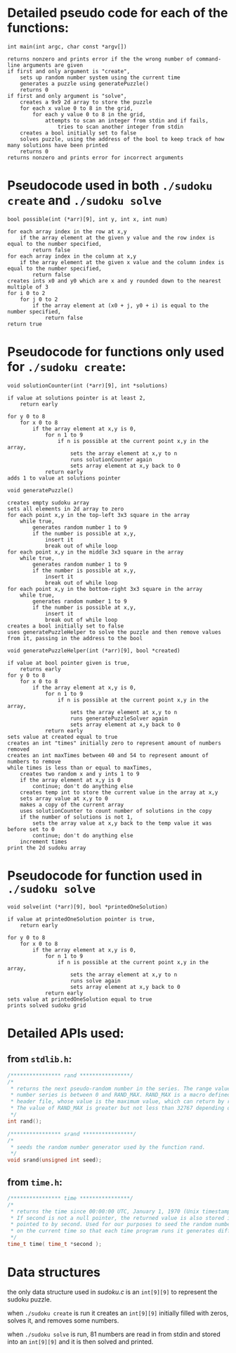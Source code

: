 # Detailed pseudo code for each of the functions:

`int main(int argc, char const *argv[])`
```
returns nonzero and prints error if the the wrong number of command-line arguments are given
if first and only argument is "create",
    sets up random number system using the current time
    generates a puzzle using generatePuzzle()
    returns 0
if first and only argument is "solve",
    creates a 9x9 2d array to store the puzzle
    for each x value 0 to 8 in the grid,
        for each y value 0 to 8 in the grid,
            attempts to scan an integer from stdin and if fails,
                tries to scan another integer from stdin
    creates a bool initially set to false
    solves puzzle, using the address of the bool to keep track of how many solutions have been printed
    returns 0
returns nonzero and prints error for incorrect arguments
```

# Pseudocode used in both `./sudoku create` and `./sudoku solve`

`bool possible(int (*arr)[9], int y, int x, int num)`
```
for each array index in the row at x,y
    if the array element at the given y value and the row index is equal to the number specified,
        return false
for each array index in the column at x,y
    if the array element at the given x value and the column index is equal to the number specified,
        return false
creates ints x0 and y0 which are x and y rounded down to the nearest multiple of 3
for i 0 to 2
    for j 0 to 2
        if the array element at (x0 + j, y0 + i) is equal to the number specified,
            return false
return true
```

# Pseudocode for functions only used for `./sudoku create`:

`void solutionCounter(int (*arr)[9], int *solutions)`
```
if value at solutions pointer is at least 2,
    return early

for y 0 to 8
    for x 0 to 8
        if the array element at x,y is 0,
            for n 1 to 9
                if n is possible at the current point x,y in the array,
                    sets the array element at x,y to n
                    runs solutionCounter again
                    sets array element at x,y back to 0
            return early
adds 1 to value at solutions pointer
```

`void generatePuzzle()`
```
creates empty sudoku array
sets all elements in 2d array to zero
for each point x,y in the top-left 3x3 square in the array
    while true,
        generates random number 1 to 9
        if the number is possible at x,y,
            insert it
            break out of while loop
for each point x,y in the middle 3x3 square in the array
    while true,
        generates random number 1 to 9
        if the number is possible at x,y,
            insert it
            break out of while loop
for each point x,y in the bottom-right 3x3 square in the array
    while true,
        generates random number 1 to 9
        if the number is possible at x,y,
            insert it
            break out of while loop
creates a bool initially set to false
uses generatePuzzleHelper to solve the puzzle and then remove values from it, passing in the address to the bool
```

`void generatePuzzleHelper(int (*arr)[9], bool *created)`
```
if value at bool pointer given is true,
    returns early
for y 0 to 8
    for x 0 to 8
        if the array element at x,y is 0,
            for n 1 to 9
                if n is possible at the current point x,y in the array,
                    sets the array element at x,y to n
                    runs generatePuzzleSolver again
                    sets array element at x,y back to 0
            return early
sets value at created equal to true
creates an int "times" initially zero to represent amount of numbers removed
creates an int maxTimes between 40 and 54 to represent amount of numbers to remove
while times is less than or equal to maxTimes,
    creates two random x and y ints 1 to 9
    if the array element at x,y is 0
        continue; don't do anything else
    creates temp int to store the current value in the array at x,y
    sets array value at x,y to 0
    makes a copy of the current array
    uses solutionCounter to count number of solutions in the copy
    if the number of solutions is not 1,
        sets the array value at x,y back to the temp value it was before set to 0
        continue; don't do anything else
    increment times
print the 2d sudoku array
```

# Pseudocode for function used in `./sudoku solve`

`void solve(int (*arr)[9], bool *printedOneSolution)`
```
if value at printedOneSolution pointer is true,
    return early

for y 0 to 8
    for x 0 to 8
        if the array element at x,y is 0,
            for n 1 to 9
                if n is possible at the current point x,y in the array,
                    sets the array element at x,y to n
                    runs solve again
                    sets array element at x,y back to 0
            return early
sets value at printedOneSolution equal to true
prints solved sudoku grid
```

# Detailed APIs used:
## from `stdlib.h`:
```c
/**************** rand ****************/
/*
 * returns the next pseudo-random number in the series. The range value of the 
 * number series is between 0 and RAND_MAX. RAND_MAX is a macro defined in stdlib.h 
 * header file, whose value is the maximum value, which can return by rand() function. 
 * The value of RAND_MAX is greater but not less than 32767 depending on the C libraries
 */
int rand();

/**************** srand ****************/
/*
 * seeds the random number generator used by the function rand.
 */
void srand(unsigned int seed);
```

## from `time.h`:
```c
/**************** time ****************/
/*
 * returns the time since 00:00:00 UTC, January 1, 1970 (Unix timestamp) in seconds. 
 * If second is not a null pointer, the returned value is also stored in the object 
 * pointed to by second. Used for our purposes to seed the random number generator based
 * on the current time so that each time program runs it generates different numbers
 */
time_t time( time_t *second );

```
#

# Data structures 
the only data structure used in *sudoku.c* is an `int[9][9]` to represent the sudoku puzzle.

when `./sudoku create` is run it creates an `int[9][9]` initially filled with zeros, solves it, and removes some numbers.

when `./sudoku solve` is run, 81 numbers are read in from stdin and stored into an `int[9][9]` and it is then solved and printed.